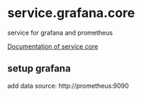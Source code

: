 # service.grafana.core

service for grafana and prometheus

[Documentation of service core](https://github.com/Vereine-Vereint/service.core)

## setup grafana

add data source: http://prometheus:9090
